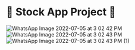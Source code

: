 # :post_office: Stock App Project :post_office:

![WhatsApp Image 2022-07-05 at 3 02 42 PM](https://user-images.githubusercontent.com/68394259/177388692-fc8c9983-9c37-459d-a4c5-a46469a8f114.jpeg)
![WhatsApp Image 2022-07-05 at 3 02 43 PM](https://user-images.githubusercontent.com/68394259/177388701-f4832b40-4728-4416-a3f4-1555a9507fc4.jpeg)
![WhatsApp Image 2022-07-05 at 3 02 43 PM (1)](https://user-images.githubusercontent.com/68394259/177388709-8f469b8b-a635-46db-9398-ef444b5360e2.jpeg)
